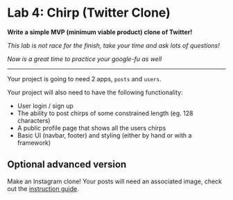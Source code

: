 # Lab 4: Chirp (Twitter Clone)

**Write a simple MVP (minimum viable product) clone of Twitter!**


*This lab is not race for the finish, take your time and ask lots of questions!*

*Now is a great time to practice your google-fu as well*

---
Your project is going to need 2 apps, `posts` and `users`.


Your project will also need to have the following functionality:
* User login / sign up
* The ability to post chirps of some constrained length (eg. 128 characters)
* A public profile page that shows all the users chirps
* Basic UI (navbar, footer) and styling (either by hand or with a framework)

## Optional advanced version

Make an Instagram clone! Your posts will need an associated image, check out the [instruction guide](../docs/08%20Uploading%20Files.md).
